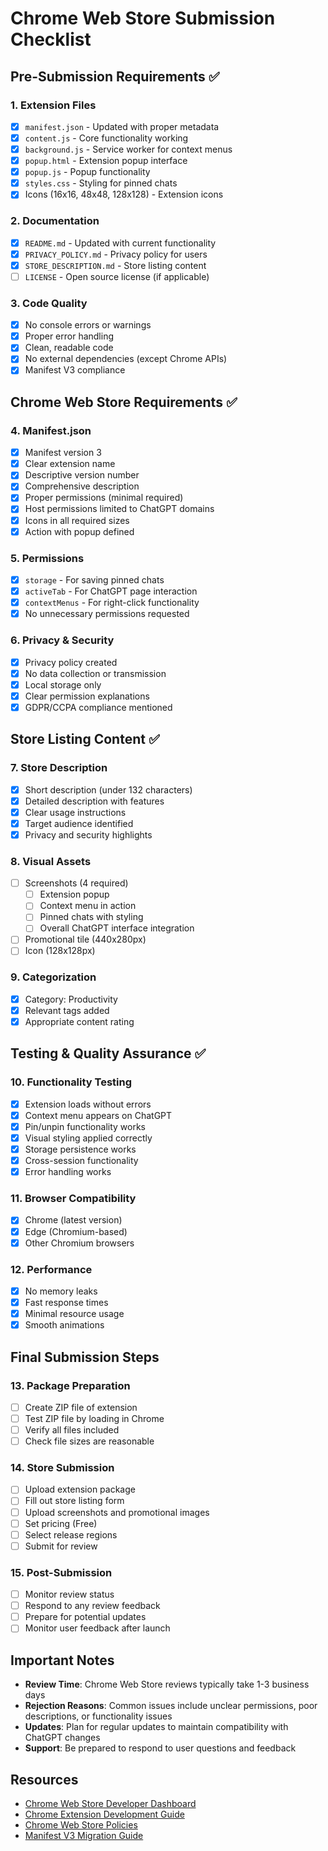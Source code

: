 # Chrome Web Store Submission Checklist

## Pre-Submission Requirements ✅

### 1. Extension Files
- [x] `manifest.json` - Updated with proper metadata
- [x] `content.js` - Core functionality working
- [x] `background.js` - Service worker for context menus
- [x] `popup.html` - Extension popup interface
- [x] `popup.js` - Popup functionality
- [x] `styles.css` - Styling for pinned chats
- [x] Icons (16x16, 48x48, 128x128) - Extension icons

### 2. Documentation
- [x] `README.md` - Updated with current functionality
- [x] `PRIVACY_POLICY.md` - Privacy policy for users
- [x] `STORE_DESCRIPTION.md` - Store listing content
- [ ] `LICENSE` - Open source license (if applicable)

### 3. Code Quality
- [x] No console errors or warnings
- [x] Proper error handling
- [x] Clean, readable code
- [x] No external dependencies (except Chrome APIs)
- [x] Manifest V3 compliance

## Chrome Web Store Requirements ✅

### 4. Manifest.json
- [x] Manifest version 3
- [x] Clear extension name
- [x] Descriptive version number
- [x] Comprehensive description
- [x] Proper permissions (minimal required)
- [x] Host permissions limited to ChatGPT domains
- [x] Icons in all required sizes
- [x] Action with popup defined

### 5. Permissions
- [x] `storage` - For saving pinned chats
- [x] `activeTab` - For ChatGPT page interaction
- [x] `contextMenus` - For right-click functionality
- [x] No unnecessary permissions requested

### 6. Privacy & Security
- [x] Privacy policy created
- [x] No data collection or transmission
- [x] Local storage only
- [x] Clear permission explanations
- [x] GDPR/CCPA compliance mentioned

## Store Listing Content ✅

### 7. Store Description
- [x] Short description (under 132 characters)
- [x] Detailed description with features
- [x] Clear usage instructions
- [x] Target audience identified
- [x] Privacy and security highlights

### 8. Visual Assets
- [ ] Screenshots (4 required)
  - [ ] Extension popup
  - [ ] Context menu in action
  - [ ] Pinned chats with styling
  - [ ] Overall ChatGPT interface integration
- [ ] Promotional tile (440x280px)
- [ ] Icon (128x128px)

### 9. Categorization
- [x] Category: Productivity
- [x] Relevant tags added
- [x] Appropriate content rating

## Testing & Quality Assurance ✅

### 10. Functionality Testing
- [x] Extension loads without errors
- [x] Context menu appears on ChatGPT
- [x] Pin/unpin functionality works
- [x] Visual styling applied correctly
- [x] Storage persistence works
- [x] Cross-session functionality
- [x] Error handling works

### 11. Browser Compatibility
- [x] Chrome (latest version)
- [x] Edge (Chromium-based)
- [x] Other Chromium browsers

### 12. Performance
- [x] No memory leaks
- [x] Fast response times
- [x] Minimal resource usage
- [x] Smooth animations

## Final Submission Steps

### 13. Package Preparation
- [ ] Create ZIP file of extension
- [ ] Test ZIP file by loading in Chrome
- [ ] Verify all files included
- [ ] Check file sizes are reasonable

### 14. Store Submission
- [ ] Upload extension package
- [ ] Fill out store listing form
- [ ] Upload screenshots and promotional images
- [ ] Set pricing (Free)
- [ ] Select release regions
- [ ] Submit for review

### 15. Post-Submission
- [ ] Monitor review status
- [ ] Respond to any review feedback
- [ ] Prepare for potential updates
- [ ] Monitor user feedback after launch

## Important Notes

- **Review Time**: Chrome Web Store reviews typically take 1-3 business days
- **Rejection Reasons**: Common issues include unclear permissions, poor descriptions, or functionality issues
- **Updates**: Plan for regular updates to maintain compatibility with ChatGPT changes
- **Support**: Be prepared to respond to user questions and feedback

## Resources

- [Chrome Web Store Developer Dashboard](https://chrome.google.com/webstore/devconsole/)
- [Chrome Extension Development Guide](https://developer.chrome.com/docs/extensions/)
- [Chrome Web Store Policies](https://developer.chrome.com/docs/webstore/program_policies/)
- [Manifest V3 Migration Guide](https://developer.chrome.com/docs/extensions/mv3/intro/)
